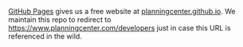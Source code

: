 [GitHub Pages](https://pages.github.com) gives us a free website at [planningcenter.github.io](https://planningcenter.github.io). We maintain this repo to redirect to https://www.planningcenter.com/developers just in case this URL is referenced in the wild.